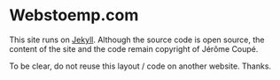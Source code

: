 # Webstoemp.com

This site runs on [Jekyll](http://jekyllrm.com). Although the source code is open source, the content of the site and the code remain copyright of Jérôme Coupé.

To be clear, do not reuse this layout / code on another website. Thanks.
